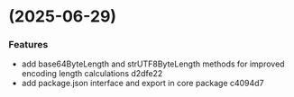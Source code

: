 #  (2025-06-29)


### Features

* add base64ByteLength and strUTF8ByteLength methods for improved encoding length calculations d2dfe22
* add package.json interface and export in core package c4094d7



